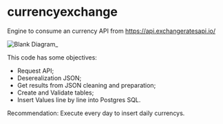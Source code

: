 # currencyexchange
Engine to consume an currency API from https://api.exchangeratesapi.io/

![Blank Diagram_](https://user-images.githubusercontent.com/3430744/83828109-44fe5a00-a6b6-11ea-81b6-9e10cce0d1c0.png)


This code has some objectives: 
- Request API;
- Deserealization JSON;
- Get results from JSON cleaning and preparation;
- Create and Validate tables;
- Insert Values line by line into Postgres SQL. 


Recommendation: Execute every day to insert daily currencys.
